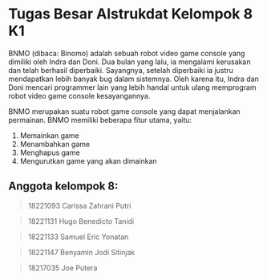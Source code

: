 # Tugas Besar Alstrukdat Kelompok 8 K1
BNMO (dibaca: Binomo) adalah sebuah robot video game console yang dimiliki oleh Indra dan Doni. Dua bulan yang lalu, ia mengalami kerusakan dan telah berhasil diperbaiki. Sayangnya, setelah diperbaiki ia justru mendapatkan lebih banyak bug dalam sistemnya. Oleh karena itu, Indra dan Doni mencari programmer lain yang lebih handal untuk ulang memprogram robot video game console kesayangannya.

BNMO merupakan suatu robot game console yang dapat menjalankan permainan. BNMO memiliki beberapa fitur utama, yaitu:
 1. Memainkan game
 2. Menambahkan game
 3. Menghapus game
 4. Mengurutkan game yang akan dimainkan


## Anggota kelompok 8:
> 18221093 Carissa Zahrani Putri

> 18221131 Hugo Benedicto Tanidi

> 18221133 Samuel Eric Yonatan

> 18221147 Benyamin Jodi Sitinjak

> 18217035 Joe Putera